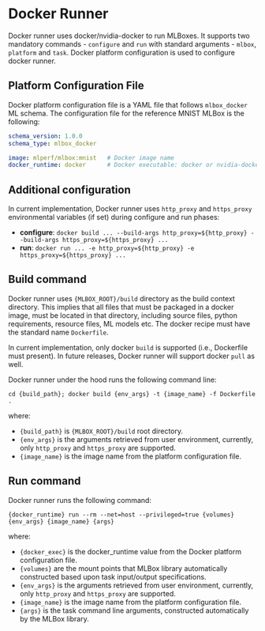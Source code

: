 # Docker Runner
Docker runner uses docker/nvidia-docker to run MLBoxes. It supports two mandatory commands - `configure` and `run` with
standard arguments - `mlbox`, `platform` and `task`. Docker platform configuration is used to configure docker runner.

## Platform Configuration File
Docker platform configuration file is a YAML file that follows `mlbox_docker` ML schema. The configuration file for the
reference MNIST MLBox is the following:
```yaml
schema_version: 1.0.0
schema_type: mlbox_docker

image: mlperf/mlbox:mnist   # Docker image name
docker_runtime: docker      # Docker executable: docker or nvidia-docker
```

## Additional configuration
In current implementation, Docker runner uses `http_proxy` and `https_proxy` environmental variables (if set) during
configure and run phases:  
- __configure__: `docker build ... --build-args http_proxy=${http_proxy} --build-args https_proxy=${https_proxy} ...`  
- __run__: `docker run ... -e http_proxy=${http_proxy} -e https_proxy=${https_proxy} ...`  


## Build command
Docker runner uses `{MLBOX_ROOT}/build` directory as the build context directory. This implies that all files that must
be packaged in a docker image, must be located in that directory, including source files, python requirements, resource
files, ML models etc. The docker recipe must have the standard name `Dockerfile`.

In current implementation, only docker `build` is supported (i.e., Dockerfile must present). In future releases, Docker
runner will support docker `pull` as well.

Docker runner under the hood runs the following command line:  
```
cd {build_path}; docker build {env_args} -t {image_name} -f Dockerfile .
```  
where:  
- `{build_path}` is `{MLBOX_ROOT}/build` root directory.  
- `{env_args}` is the arguments retrieved from user environment, currently, only `http_proxy` and `https_proxy` are
  supported.  
-  `{image_name}` is the image name from the platform configuration file.  


## Run command
Docker runner runs the following command:    
```
{docker_runtime} run --rm --net=host --privileged=true {volumes} {env_args} {image_name} {args}
```  
where:    
- `{docker_exec}` is the docker_runtime value from the Docker platform configuration file.  
- `{volumes}` are the mount points that MLBox library automatically constructed based upon task input/output
  specifications.  
- `{env_args}` is the arguments retrieved from user environment, currently, only `http_proxy` and `https_proxy` are
  supported.  
- `{image_name}` is the image name from the platform configuration file.  
- `{args}` is the task command line arguments, constructed automatically by the MLBox library.  
 